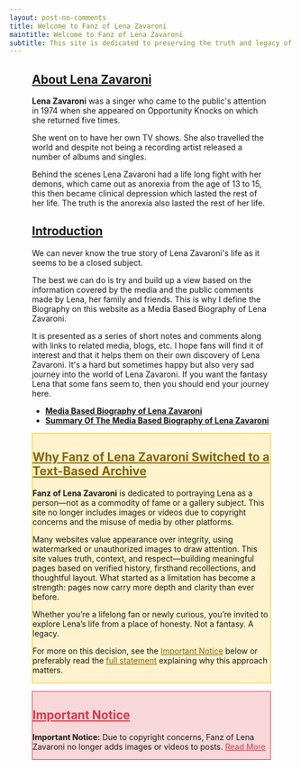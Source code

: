 ```yaml
---
layout: post-no-comments
title: Welcome to Fanz of Lena Zavaroni
maintitle: Welcome to Fanz of Lena Zavaroni
subtitle: This site is dedicated to preserving the truth and legacy of Lena Zavaroni — not as a product of fame, but as a person who mattered.
---
```


<figure class="fig3">
<div class="CardLayout">
<div class="CardItem">
<h2 id="infobox1" class="infobox"><a href="#infobox1">About Lena Zavaroni</a></h2>
<div class="CardItem split">
<p><strong>Lena Zavaroni</strong> was a singer who came to the public's attention in 1974 when she appeared on Opportunity Knocks on which she returned five times.</p>
<p>She went on to have her own TV shows. She also travelled the world and despite not being a recording artist released a number of albums and singles.</p>
<p>Behind the scenes Lena Zavaroni had a life long fight with her demons, which came out as anorexia from the age of 13 to 15, this then became clinical depression which lasted the rest of her life. The truth is the anorexia also lasted the rest of her life.</p>
</div></div></div>
</figure>

<figure class="fig3">
<div class="CardLayout">
<div class="CardItem">
<h2 id="infobox2" class="infobox"><a href="#infobox2">Introduction</a></h2>
<div class="CardItem split">
<p>We can never know the true story of Lena Zavaroni's life as it seems to be a closed subject.</p>
<p>The best we can do is try and build up a view based on the information covered by the media and the public comments made by Lena, her family and friends. This is why I define the Biography on this website as a Media Based Biography of Lena Zavaroni.</p>
<p>It is presented as a series of short notes and comments along with links to related media, blogs, etc. I hope fans will find it of interest and that it helps them on their own discovery of Lena Zavaroni. It's a hard but sometimes happy but also very sad journey into the world of Lena Zavaroni. If you want the fantasy Lena that some fans seem to, then you should end your journey here.</p>
<ul>
<li><a href="/1963-11-04-lena-zavaroni"><strong>Media Based Biography of Lena Zavaroni</strong></a></li>
<li><a href="1963-11-04-summary-biography-of-lena-zavaroni/"><strong> Summary Of The Media Based Biography of Lena Zavaroni</strong></a></li>
</ul>
</div></div></div>
</figure>

<figure class="fig3">
<div class="CardLayout" style="background: #fff3cd; border: 1px solid #ffc107;">
<div class="CardItem">
<h2 id="infobox3" class="infobox"><a href="#infobox3" style="color: #856404;">Why Fanz of Lena Zavaroni Switched to a Text-Based Archive</a></h2>
<div class="CardItem yellow-split">
<p><strong>Fanz of Lena Zavaroni</strong> is dedicated to portraying Lena as a person—not as a commodity of fame or a gallery subject. This site no longer includes images or videos due to copyright concerns and the misuse of media by other platforms.</p>
<p>Many websites value appearance over integrity, using watermarked or unauthorized images to draw attention. This site values truth, context, and respect—building meaningful pages based on verified history, firsthand recollections, and thoughtful layout. What started as a limitation has become a strength: pages now carry more depth and clarity than ever before.</p>
<p>Whether you’re a lifelong fan or newly curious, you’re invited to explore Lena’s life from a place of honesty. Not a fantasy. A legacy.</p>
<p>For more on this decision, see the <a href="#infobox4" style="color: #856404;">Important Notice</a> below or preferably read the <a href="/2025-05-02-announcement" style="color: #856404;">full statement</a> explaining why this approach matters.</p>
</div></div></div>
</figure>

<figure class="fig3">
<div class="CardLayout" style="background: #f8d7da; border: 1px solid #dc3545;">
<div class="CardItem">
<h2 id="infobox4" class="infobox"><a href="#infobox4" style="color: #dc3545;">Important Notice</a></h2>
<div class="CardItem red-split">
<p><strong>Important Notice:</strong> Due to copyright concerns, Fanz of Lena Zavaroni no longer adds images or videos to posts. <a href="/2025-05-02-announcement" style="color: #dc3545;">Read More</a></p>
</div></div></div>
</figure>
